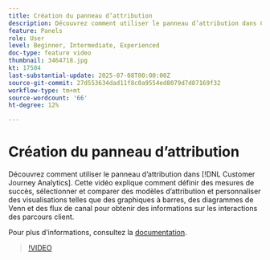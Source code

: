 ```yaml
---
title: Création du panneau d’attribution
description: Découvrez comment utiliser le panneau d’attribution dans Customer Journey Analytics.
feature: Panels
role: User
level: Beginner, Intermediate, Experienced
doc-type: feature video
thumbnail: 3464718.jpg
kt: 17504
last-substantial-update: 2025-07-08T00:00:00Z
source-git-commit: 27d553634dad11f8c0a9554ed8079d7d87169f32
workflow-type: tm+mt
source-wordcount: '66'
ht-degree: 12%

---
```


# Création du panneau d’attribution

Découvrez comment utiliser le panneau d’attribution dans [!DNL Customer Journey Analytics]. Cette vidéo explique comment définir des mesures de succès, sélectionner et comparer des modèles d’attribution et personnaliser des visualisations telles que des graphiques à barres, des diagrammes de Venn et des flux de canal pour obtenir des informations sur les interactions des parcours client.

Pour plus dʼinformations, consultez la [documentation](https://experienceleague.adobe.com/fr/docs/analytics-platform/using/cja-workspace/panels/attribution).

>[!VIDEO](https://video.tv.adobe.com/v/3464724/?learn=on&captions=fre_fr)